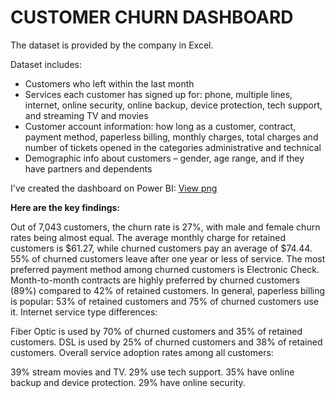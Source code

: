 # CUSTOMER CHURN DASHBOARD

The dataset is provided by the company in Excel. 

 Dataset includes: 
- Customers who left within the last month
- Services each customer has signed up for: phone, multiple lines, internet, online security, online backup, device protection, tech
support, and streaming TV and movies
- Customer account information: how long as a customer, contract, payment method, paperless billing, monthly charges, total charges
and number of tickets opened in the categories administrative and technical
- Demographic info about customers – gender, age range, and if they have partners and dependents

I've created the dashboard on Power BI: 
[View png](./ChurnDashboard.png)

**Here are the key findings:**

Out of 7,043 customers, the churn rate is 27%, with male and female churn rates being almost equal.
The average monthly charge for retained customers is $61.27, while churned customers pay an average of $74.44.
55% of churned customers leave after  one year or less of service.
The most preferred payment method among churned customers is Electronic Check.
Month-to-month contracts are highly preferred by churned customers (89%) compared to 42% of retained customers.
In general, paperless billing is popular: 53% of retained customers and 75% of churned customers use it.
Internet service type differences:

Fiber Optic is used by 70% of churned customers and 35% of retained customers.
DSL is used by 25% of churned customers and 38% of retained customers.
Overall service adoption rates among all customers:

39% stream movies and TV.
29% use tech support.
35% have online backup and device protection.
29% have online security.





